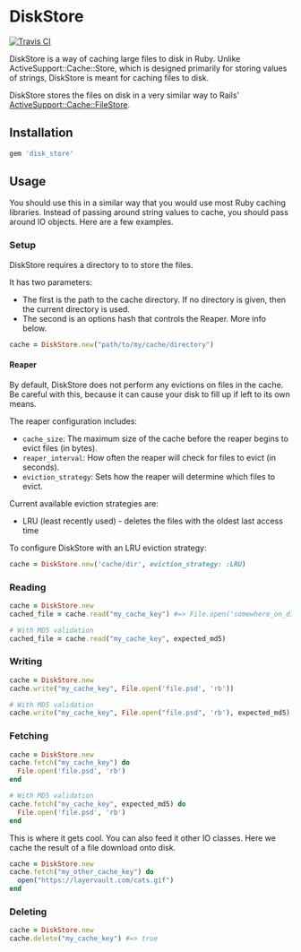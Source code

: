 # DiskStore

[![Travis CI](https://travis-ci.org/layervault/disk_store.png?branch=master)](https://travis-ci.org/layervault/disk_store)

DiskStore is a way of caching large files to disk in Ruby. Unlike ActiveSupport::Cache::Store,
which is designed primarily for storing values of strings, DiskStore is meant for
caching files to disk.

DiskStore stores the files on disk in a very similar way to Rails' [ActiveSupport::Cache::FileStore](http://api.rubyonrails.org/classes/ActiveSupport/Cache/FileStore.html).

## Installation

```ruby
gem 'disk_store'
```

## Usage

You should use this in a similar way that you would use most Ruby caching libraries. Instead
of passing around string values to cache, you should pass around IO objects. Here are a few
examples.

### Setup

DiskStore requires a directory to to store the files.

It has two parameters:

* The first is the path to the cache directory. If no directory is given, then the current directory is used.
* The second is an options hash that controls the Reaper. More info below.

```ruby
cache = DiskStore.new("path/to/my/cache/directory")
```

#### Reaper

By default, DiskStore does not perform any evictions on files in the cache. Be careful with this, because
it can cause your disk to fill up if left to its own means.

The reaper configuration includes:

* `cache_size`: The maximum size of the cache before the reaper begins to evict files (in bytes).
* `reaper_interval`: How often the reaper will check for files to evict (in seconds).
* `eviction_strategy`: Sets how the reaper will determine which files to evict.

Current available eviction strategies are:

* LRU (least recently used) - deletes the files with the oldest last access time

To configure DiskStore with an LRU eviction strategy:

``` ruby
cache = DiskStore.new('cache/dir', eviction_strategy: :LRU)
```

### Reading

```ruby
cache = DiskStore.new
cached_file = cache.read("my_cache_key") #=> File.open('somewhere_on_disk')

# With MD5 validation
cached_file = cache.read("my_cache_key", expected_md5)
```

### Writing

```ruby
cache = DiskStore.new
cache.write("my_cache_key", File.open('file.psd', 'rb'))

# With MD5 validation
cache.write("my_cache_key", File.open("file.psd", 'rb'), expected_md5)
```

### Fetching

```ruby
cache = DiskStore.new
cache.fetch("my_cache_key") do
  File.open('file.psd', 'rb')
end

# With MD5 validation
cache.fetch("my_cache_key", expected_md5) do
  File.open('file.psd', 'rb')
end
```

This is where it gets cool. You can also feed it other IO classes.
Here we cache the result of a file download onto disk.

```ruby
cache = DiskStore.new
cache.fetch("my_other_cache_key") do
  open("https://layervault.com/cats.gif")
end
```

### Deleting

```ruby
cache = DiskStore.new
cache.delete("my_cache_key") #=> true
```

